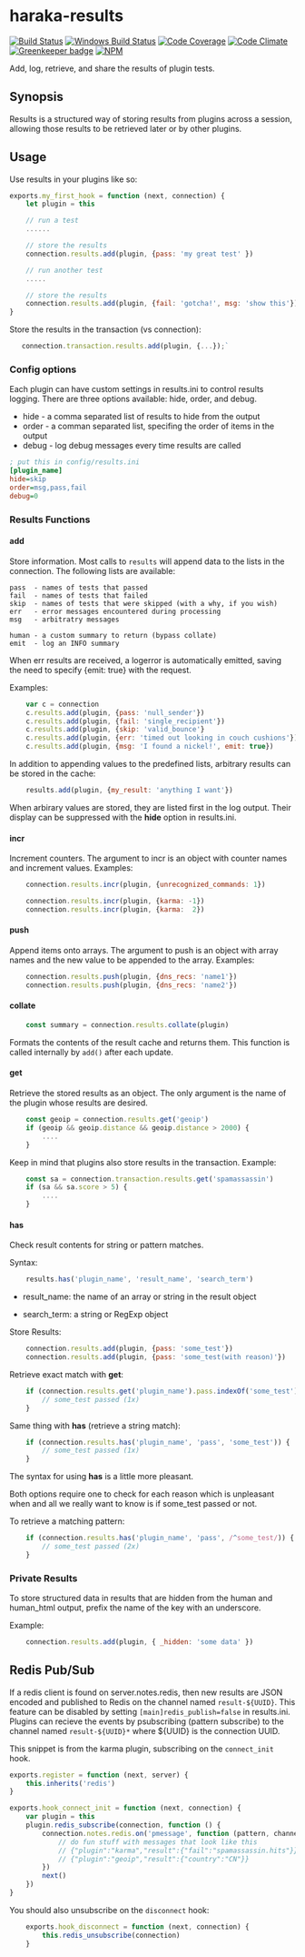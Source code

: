 # haraka-results

[![Build Status][ci-img]][ci-url]
[![Windows Build Status][ci-win-img]][ci-win-url]
[![Code Coverage][cov-img]][cov-url]
[![Code Climate][clim-img]][clim-url]
[![Greenkeeper badge][gk-img]][gk-url]
[![NPM][npm-img]][npm-url]

Add, log, retrieve, and share the results of plugin tests.

## Synopsis

Results is a structured way of storing results from plugins across a
session, allowing those results to be retrieved later or by other plugins.

## Usage

Use results in your plugins like so:

```js
exports.my_first_hook = function (next, connection) {
    let plugin = this

    // run a test
    ......

    // store the results
    connection.results.add(plugin, {pass: 'my great test' })

    // run another test
    .....

    // store the results
    connection.results.add(plugin, {fail: 'gotcha!', msg: 'show this'})
}
```

Store the results in the transaction (vs connection):

```js
   connection.transaction.results.add(plugin, {...});`
```

### Config options

Each plugin can have custom settings in results.ini to control results logging.
There are three options available: hide, order, and debug.

* hide - a comma separated list of results to hide from the output
* order - a comman separated list, specifing the order of items in the output
* debug - log debug messages every time results are called

```ini
; put this in config/results.ini
[plugin_name]
hide=skip
order=msg,pass,fail
debug=0
```

### Results Functions

#### add

Store information. Most calls to `results` will append data to the lists
in the connection. The following lists are available:

    pass  - names of tests that passed
    fail  - names of tests that failed
    skip  - names of tests that were skipped (with a why, if you wish)
    err   - error messages encountered during processing
    msg   - arbitratry messages

    human - a custom summary to return (bypass collate)
    emit  - log an INFO summary

When err results are received, a logerror is automatically emitted, saving the
need to specify {emit: true} with the request.

Examples:

```js
    var c = connection
    c.results.add(plugin, {pass: 'null_sender'})
    c.results.add(plugin, {fail: 'single_recipient'})
    c.results.add(plugin, {skip: 'valid_bounce'}
    c.results.add(plugin, {err: 'timed out looking in couch cushions'})
    c.results.add(plugin, {msg: 'I found a nickel!', emit: true})
```

In addition to appending values to the predefined lists, arbitrary results
can be stored in the cache:

```js
    results.add(plugin, {my_result: 'anything I want'})
```

When arbirary values are stored, they are listed first in the log output. Their
display can be suppressed with the **hide** option in results.ini.


#### incr

Increment counters. The argument to incr is an object with counter names and
increment values. Examples:

```js
    connection.results.incr(plugin, {unrecognized_commands: 1})

    connection.results.incr(plugin, {karma: -1})
    connection.results.incr(plugin, {karma:  2})
```


#### push

Append items onto arrays. The argument to push is an object with array names and
the new value to be appended to the array. Examples:

```js
    connection.results.push(plugin, {dns_recs: 'name1'})
    connection.results.push(plugin, {dns_recs: 'name2'})
```

#### collate

```js
    const summary = connection.results.collate(plugin)
```

Formats the contents of the result cache and returns them. This function is
called internally by `add()` after each update.


#### get

Retrieve the stored results as an object. The only argument is the name of the
plugin whose results are desired.

```js
    const geoip = connection.results.get('geoip')
    if (geoip && geoip.distance && geoip.distance > 2000) {
        ....
    }
```

Keep in mind that plugins also store results in the transaction. Example:

```js
    const sa = connection.transaction.results.get('spamassassin')
    if (sa && sa.score > 5) {
        ....
    }
```

#### has

Check result contents for string or pattern matches.

Syntax:

```js
    results.has('plugin_name', 'result_name', 'search_term')
```

* result\_name: the name of an array or string in the result object

* search\_term: a string or RegExp object

Store Results:

```js
    connection.results.add(plugin, {pass: 'some_test'})
    connection.results.add(plugin, {pass: 'some_test(with reason)'})
```

Retrieve exact match with **get**:

```js
    if (connection.results.get('plugin_name').pass.indexOf('some_test') !== -1) {
        // some_test passed (1x)
    }
```

Same thing with **has** (retrieve a string match):

```js
    if (connection.results.has('plugin_name', 'pass', 'some_test')) {
        // some_test passed (1x)
    }
```

The syntax for using **has** is a little more pleasant.

Both options require one to check for each reason which is unpleasant when
and all we really want to know is if some\_test passed or not.

To retrieve a matching pattern:

```js
    if (connection.results.has('plugin_name', 'pass', /^some_test/)) {
        // some_test passed (2x)
    }
```

### Private Results

To store structured data in results that are hidden from the human and
human_html output, prefix the name of the key with an underscore.

Example:

```js
    connection.results.add(plugin, { _hidden: 'some data' })
```

## Redis Pub/Sub

If a redis client is found on server.notes.redis, then new results are JSON
encoded and published to Redis on the channel named `result-${UUID}`. This
feature can be disabled by setting `[main]redis_publish=false` in results.ini.
Plugins can recieve the events by psubscribing (pattern subscribe) to the
channel named `result-${UUID}*` where ${UUID} is the connection UUID.

This snippet is from the karma plugin, subscribing on the `connect_init` hook.

```js
exports.register = function (next, server) {
    this.inherits('redis')
}

exports.hook_connect_init = function (next, connection) {
    var plugin = this
    plugin.redis_subscribe(connection, function () {
        connection.notes.redis.on('pmessage', function (pattern, channel, message) {
            // do fun stuff with messages that look like this
            // {"plugin":"karma","result":{"fail":"spamassassin.hits"}}
            // {"plugin":"geoip","result":{"country":"CN"}}
        })
        next()
    })
}
```

You should also unsubscribe on the `disconnect` hook:

```js
    exports.hook_disconnect = function (next, connection) {
        this.redis_unsubscribe(connection)
    }
```


[ci-img]: https://travis-ci.org/haraka/haraka-results.svg
[ci-url]: https://travis-ci.org/haraka/haraka-results
[ci-win-img]: https://ci.appveyor.com/api/projects/status/xl1jyo67667htprf?svg=true
[ci-win-url]: https://ci.appveyor.com/project/msimerson/haraka-results
[cov-img]: https://codecov.io/github/haraka/haraka-results/coverage.svg
[cov-url]: https://codecov.io/github/haraka/haraka-results
[clim-img]: https://codeclimate.com/github/haraka/haraka-results/badges/gpa.svg
[clim-url]: https://codeclimate.com/github/haraka/haraka-results
[gk-img]: https://badges.greenkeeper.io/haraka/haraka-results.svg
[gk-url]: https://greenkeeper.io/
[npm-img]: https://nodei.co/npm/haraka-results.png
[npm-url]: https://www.npmjs.com/package/haraka-results
